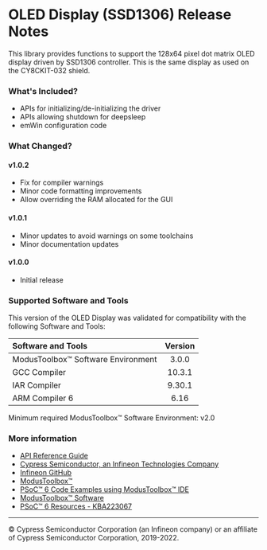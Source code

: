 # OLED Display (SSD1306) Release Notes

This library provides functions to support the 128x64 pixel dot matrix OLED display driven by SSD1306 controller. This is the same display as used on the CY8CKIT-032 shield.

### What's Included?
* APIs for initializing/de-initializing the driver
* APIs allowing shutdown for deepsleep
* emWin configuration code

### What Changed?
#### v1.0.2
* Fix for compiler warnings
* Minor code formatting improvements
* Allow overriding the RAM allocated for the GUI
#### v1.0.1
* Minor updates to avoid warnings on some toolchains
* Minor documentation updates
#### v1.0.0
* Initial release

### Supported Software and Tools
This version of the OLED Display was validated for compatibility with the following Software and Tools:

| Software and Tools                        | Version |
| :---                                      | :----:  |
| ModusToolbox™ Software Environment        | 3.0.0   |
| GCC Compiler                              | 10.3.1  |
| IAR Compiler                              | 9.30.1  |
| ARM Compiler 6                            | 6.16    |

Minimum required ModusToolbox™ Software Environment: v2.0

### More information

* [API Reference Guide](https://infineon.github.io/display-oled-ssd1306/html/index.html)
* [Cypress Semiconductor, an Infineon Technologies Company](http://www.cypress.com)
* [Infineon GitHub](https://github.com/infineon)
* [ModusToolbox™](https://www.cypress.com/products/modustoolbox-software-environment)
* [PSoC™ 6 Code Examples using ModusToolbox™ IDE](https://github.com/infineon/Code-Examples-for-ModusToolbox-Software)
* [ModusToolbox™ Software](https://github.com/Infineon/modustoolbox-software)
* [PSoC™ 6 Resources - KBA223067](https://community.cypress.com/docs/DOC-14644)

---
© Cypress Semiconductor Corporation (an Infineon company) or an affiliate of Cypress Semiconductor Corporation, 2019-2022.
